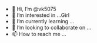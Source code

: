 - 👋 Hi, I’m @vk5075
- 👀 I’m interested in ...Girl
- 🌱 I’m currently learning ...
- 💞️ I’m looking to collaborate on ...
- 📫 How to reach me ...

<!---
vk5075/vk5075 is a ✨ special ✨ repository because its `README.md` (this file) appears on your GitHub profile.
You can click the Preview link to take a look at your changes.
--->
